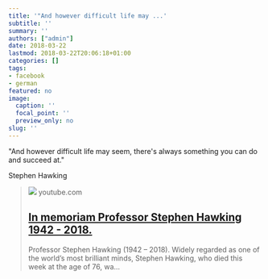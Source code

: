 ```yaml
---
title: '"And however difficult life may ...'
subtitle: ''
summary: ''
authors: ["admin"]
date: 2018-03-22
lastmod: 2018-03-22T20:06:18+01:00
categories: []
tags:
- facebook
- german
featured: no
image:
  caption: ''
  focal_point: ''
  preview_only: no
slug: ''
---
```

"And however difficult life may seem, there's always something you can do and succeed at."

Stephen Hawking
> [![](https://i.ytimg.com/vi/ZrVVvXOIwQc/maxresdefault.jpg)](https://www.youtube.com/watch?v=ZrVVvXOIwQc)
> youtube.com
> ## [In memoriam Professor Stephen Hawking 1942 - 2018.](https://www.youtube.com/watch?v=ZrVVvXOIwQc)
>
>Professor Stephen Hawking (1942 – 2018). Widely regarded as one of the world’s most brilliant minds, Stephen Hawking, who died this week at the age of 76, wa...


